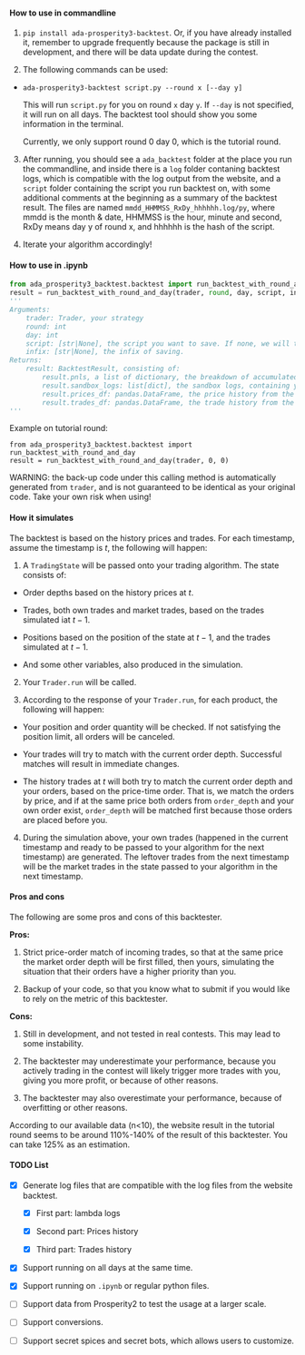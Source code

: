 #### How to use in commandline

1. `pip install ada-prosperity3-backtest`. Or, if you have already installed it, remember to upgrade frequently because the package is still in development, and there will be data update during the contest.

2. The following commands can be used:

- `ada-prosperity3-backtest script.py --round x [--day y]`

   This will run `script.py` for you on round `x` day `y`. If `--day` is not specified, it will run on all days. The backtest tool should show you some information in the terminal.

   Currently, we only support round 0 day 0, which is the tutorial round.

3. After running, you should see a `ada_backtest` folder at the place you run the commandline, and inside there is a `log` folder contaning backtest logs, which is compatible with the log output from the website, and a `script` folder containing the script you run backtest on, with some additional comments at the beginning as a summary of the backtest result. The files are named `mmdd_HHMMSS_RxDy_hhhhhh.log/py`, where mmdd is the month & date, HHMMSS is the hour, minute and second, RxDy means day y of round x, and hhhhhh is the hash of the script.

4. Iterate your algorithm accordingly!

#### How to use in .ipynb

```python
from ada_prosperity3_backtest.backtest import run_backtest_with_round_and_day
result = run_backtest_with_round_and_day(trader, round, day, script, infix)
'''
Arguments:
    trader: Trader, your strategy
    round: int
    day: int
    script: [str|None], the script you want to save. If none, we will try to automatically detect the Trader class.
    infix: [str|None], the infix of saving.
Returns:
    result: BacktestResult, consisting of:
        result.pnls, a list of dictionary, the breakdown of accumulated pnls for each product in each turn.
        result.sandbox_logs: list[dict], the sandbox logs, containing your model's output.
        result.prices_df: pandas.DataFrame, the price history from the simulation.
        result.trades_df: pandas.DataFrame, the trade history from the simulation.
'''
```

Example on tutorial round:

```
from ada_prosperity3_backtest.backtest import run_backtest_with_round_and_day
result = run_backtest_with_round_and_day(trader, 0, 0)
```

WARNING: the back-up code under this calling method is automatically generated from `trader`, and is not guaranteed to be identical as your original code. Take your own risk when using!

#### How it simulates

The backtest is based on the history prices and trades. For each timestamp, assume the timestamp is $t$, the following will happen:

1. A `TradingState` will be passed onto your trading algorithm. The state consists of:

- Order depths based on the history prices at $t$.

- Trades, both own trades and market trades, based on the trades simulated iat $t-1$.

- Positions based on the position of the state at $t-1$, and the trades simulated at $t-1$.

- And some other variables, also produced in the simulation.

2. Your `Trader.run` will be called.

3. According to the response of your `Trader.run`, for each product, the following will happen:

- Your position and order quantity will be checked. If not satisfying the position limit, all orders will be canceled.

- Your trades will try to match with the current order depth. Successful matches will result in immediate changes.

- The history trades at $t$ will both try to match the current order depth and your orders, based on the price-time order. That is, we match the orders by price, and if at the same price both orders from `order_depth` and your own order exist,  `order_depth` will be matched first because those orders are placed before you.

4. During the simulation above, your own trades (happened in the current timestamp and ready to be passed to your algorithm for the next timestamp) are generated. The leftover trades from the next timestamp will be the market trades in the state passed to your algorithm in the next timestamp.

#### Pros and cons

The following are some pros and cons of this backtester.

**Pros:**

1. Strict price-order match of incoming trades, so that at the same price the market order depth will be first filled, then yours, simulating the situation that their orders have a higher priority than you.

2. Backup of your code, so that you know what to submit if you would like to rely on the metric of this backtester.

**Cons:**

1. Still in development, and not tested in real contests. This may lead to some instability.

2. The backtester may underestimate your performance, because you actively trading in the contest will likely trigger more trades with you, giving you more profit, or because of other reasons.

3. The backtester may also overestimate your performance, because of overfitting or other reasons.

According to our available data (n<10), the website result in the tutorial round seems to be around 110%-140% of the result of this backtester. You can take 125% as an estimation.

#### TODO List

- [x] Generate log files that are compatible with the log files from the website backtest.
    - [x] First part: lambda logs

    - [x] Second part: Prices history

    - [x] Third part: Trades history

- [x] Support running on all days at the same time.

- [x] Support running on `.ipynb` or regular python files.

- [ ] Support data from Prosperity2 to test the usage at a larger scale.

- [ ] Support conversions.

- [ ] Support secret spices and secret bots, which allows users to customize.